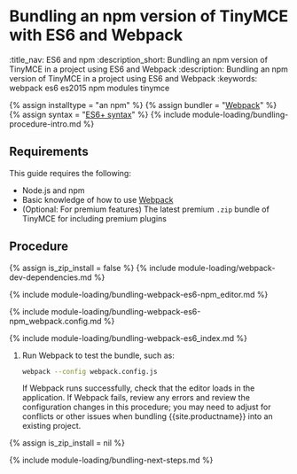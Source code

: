 # Bundling an npm version of TinyMCE with ES6 and Webpack
:title_nav: ES6 and npm
:description_short: Bundling an npm version of TinyMCE in a project using ES6 and Webpack
:description: Bundling an npm version of TinyMCE in a project using ES6 and Webpack
:keywords: webpack es6 es2015 npm modules tinymce

{% assign installtype = "an npm" %}
{% assign bundler = "[Webpack](https://webpack.js.org/)" %}
{% assign syntax = "[ES6+ syntax](https://developer.mozilla.org/en-US/docs/Web/JavaScript/Guide/Modules)" %}
{% include module-loading/bundling-procedure-intro.md %}

## Requirements

This guide requires the following:

- Node.js and npm
- Basic knowledge of how to use [Webpack](https://webpack.js.org/)
- (Optional: For premium features) The latest premium `.zip` bundle of TinyMCE for including premium plugins

## Procedure

{% assign is_zip_install = false %}
{% include module-loading/webpack-dev-dependencies.md %}

{% include module-loading/bundling-webpack-es6-npm_editor.md %}

{% include module-loading/bundling-webpack-es6-npm_webpack.config.md %}

{% include module-loading/bundling-webpack-es6_index.md %}

1. Run Webpack to test the bundle, such as:

    ```sh
    webpack --config webpack.config.js
    ```

    If Webpack runs successfully, check that the editor loads in the application.
    If Webpack fails, review any errors and review the configuration changes in this procedure; you may need to adjust for conflicts or other issues when bundling {{site.productname}} into an existing project.

{% assign is_zip_install = nil %}

{% include module-loading/bundling-next-steps.md %}
